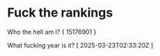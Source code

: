 # Fuck the rankings

Who the hell am I?
{ 15176901 }

What fucking year is it?
[ 2025-03-23T02:33:20Z ]
